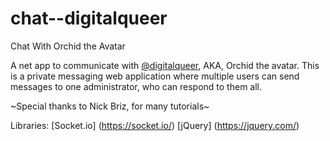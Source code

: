 # chat--digitalqueer
Chat With Orchid the Avatar

A net app to communicate with [@digitalqueer](https://www.instagram.com/digitalqueer/), AKA, Orchid the avatar.
This is a private messaging web application where multiple users
can send messages to one administrator, who can respond to them all.

~Special thanks to Nick Briz, for many tutorials~

Libraries:
[Socket.io] (https://socket.io/)
[jQuery] (https://jquery.com/)
  
